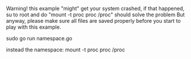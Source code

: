 Warning! this example "might" get your system crashed, if that happened, su to root and do "mount -t proc proc /proc" should solve the problem
But anyway, please make sure all files are saved properly before you start to play with this example.

sudo go run namespace.go

instead the namespace: mount -t proc proc /proc
